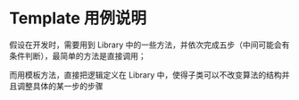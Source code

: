 # Template 用例说明

假设在开发时，需要用到 Library 中的一些方法，并依次完成五步（中间可能会有条件判断），最简单的方法是直接调用；

而用模板方法，直接把逻辑定义在 Library 中，使得子类可以不改变算法的结构并且调整具体的某一步的步骤